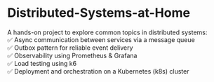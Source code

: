 # Distributed-Systems-at-Home
A hands-on project to explore common topics in distributed systems:  
✅ Async communication between services via a message queue  
✅ Outbox pattern for reliable event delivery  
✅ Observability using Prometheus & Grafana  
✅ Load testing using k6  
✅ Deployment and orchestration on a Kubernetes (k8s) cluster  

